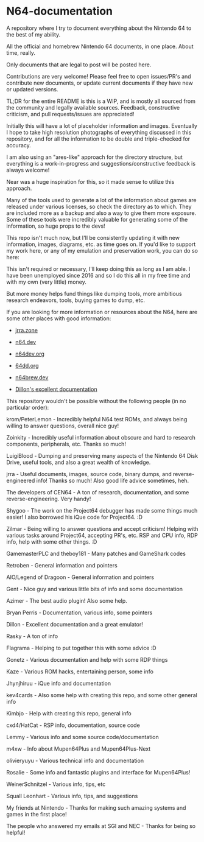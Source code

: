 # N64-documentation

 A repository where I try to document everything about the Nintendo 64 to the best of my ability.

All the official and homebrew Nintendo 64 documents, in one place. About time, really.

Only documents that are legal to post will be posted here.

Contributions are very welcome! Please feel free to open issues/PR's and contribute new documents, or update current documents if they have new or updated versions.

TL;DR for the entire README is this is a WIP, and is mostly all sourced from the community and legally available sources. Feedback, constructive criticism, and pull requests/issues are appreciated!

Initially this will have a lot of placeholder information and images. Eventually I hope to take high resolution photographs of everything discussed in this repository, and for all the information to be double and triple-checked for accuracy.

I am also using an "ares-like" approach for the directory structure, but everything is a work-in-progress and suggestions/constructive feedback is always welcome!

Near was a huge inspiration for this, so it made sense to utilize this approach.

Many of the tools used to generate a lot of the information about games are released under various licenses, so check the directory as to which. They are included more as a backup and also a way to give them more exposure. Some of these tools were incredibly valuable for generating some of the information, so huge props to the devs!

This repo isn't much now, but I'll be consistently updating it with new information, images, diagrams, etc. as time goes on. If you'd like to support my work here, or any of my emulation and preservation work, you can do so here:

This isn't required or necessary, I'll keep doing this as long as I am able. I have been unemployed since 2016 and so I do this all in my free time and with my own (very little) money.

But more money helps fund things like dumping tools, more ambitious research endeavors, tools, buying games to dump, etc. 

If you are looking for more information or resources about the N64, here are some other places with good information:

- [jrra.zone](https://jrra.zone/)

- [n64.dev](https://n64.dev/)

- [n64dev.org](https://n64dev.org/)

- [64dd.org](https://64dd.org/)

- [n64brew.dev](https://n64brew.dev/)

- [Dillon's excellent documentation](https://n64.readthedocs.io/)

This repository wouldn't be possible without the following people (in no particular order):

krom/PeterLemon - Incredibly helpful N64 test ROMs, and always being willing to answer questions, overall nice guy!

Zoinkity - Incredibly useful information about obscure and hard to research components, peripherals, etc. Thanks so much!

LuigiBlood - Dumping and preserving many aspects of the Nintendo 64 Disk Drive, useful tools, and also a great wealth of knowledge.

jrra - Useful documents, images, source code, binary dumps, and reverse-engineered info! Thanks so much! Also good life advice sometimes, heh.

The developers of CEN64 - A ton of research, documentation, and some reverse-engineering. Very handy!

Shygoo - The work on the Project64 debugger has made some things much easier! I also borrowed his iQue code for Project64. :D

Zilmar - Being willing to answer questions and accept criticism! Helping with various tasks around Project64, accepting PR's, etc. RSP and CPU info, RDP info, help with some other things. :D

GamemasterPLC and theboy181 - Many patches and GameShark codes

Retroben - General information and pointers

AIO/Legend of Dragoon - General information and pointers

Gent - Nice guy and various little bits of info and some documentation

Azimer - The best audio plugin! Also some help.

Bryan Perris - Documentation, various info, some pointers

Dillon - Excellent documentation and a great emulator!

Rasky - A ton of info

Flagrama - Helping to put together this with some advice :D

Gonetz - Various documentation and help with some RDP things

Kaze - Various ROM hacks, entertaining person, some info

Jhynjhiruu - iQue info and documentation

kev4cards - Also some help with creating this repo, and some other general info

Kimbjo - Help with creating this repo, general info

cxd4/HatCat - RSP info, documentation, source code

Lemmy - Various info and some source code/documentation

m4xw - Info about Mupen64Plus and Mupen64Plus-Next

olivieryuyu - Various technical info and documentation

Rosalie - Some info and fantastic plugins and interface for Mupen64Plus!

WeinerSchnitzel - Various info, tips, etc

Squall Leonhart - Various info, tips, and suggestions

My friends at Nintendo - Thanks for making such amazing systems and games in the first place!

The people who answered my emails at SGI and NEC - Thanks for being so helpful!
